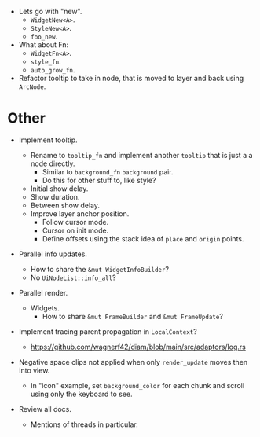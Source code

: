 * Lets go with "new".
    - `WidgetNew<A>`.
    - `StyleNew<A>`.
    - `foo_new`.
* What about Fn:
    - `WidgetFn<A>`.
    - `style_fn`.
    - `auto_grow_fn`.
* Refactor tooltip to take in node, that is moved to layer and back using `ArcNode`.

# Other

* Implement tooltip.
    - Rename to `tooltip_fn` and implement another `tooltip` that is just a a node directly.
        - Similar to `background_fn` `background` pair.
        - Do this for other stuff to, like style?
    - Initial show delay.
    - Show duration.
    - Between show delay.
    - Improve layer anchor position.
        - Follow cursor mode.
        - Cursor on init mode.
        - Define offsets using the stack idea of `place` and `origin` points.

* Parallel info updates.
    - How to share the `&mut WidgetInfoBuilder`?
    - No `UiNodeList::info_all`?

* Parallel render.
    - Widgets.
        - How to share `&mut FrameBuilder` and `&mut FrameUpdate`?

* Implement tracing parent propagation in `LocalContext`?
    - https://github.com/wagnerf42/diam/blob/main/src/adaptors/log.rs

* Negative space clips not applied when only `render_update` moves then into view.
    - In "icon" example, set `background_color` for each chunk and scroll using only the keyboard to see.

* Review all docs.
    - Mentions of threads in particular.